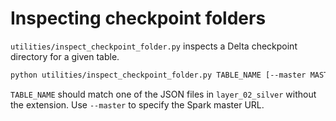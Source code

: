 # Inspecting checkpoint folders

`utilities/inspect_checkpoint_folder.py` inspects a Delta checkpoint directory for a given table.

```bash
python utilities/inspect_checkpoint_folder.py TABLE_NAME [--master MASTER_URL]
```

`TABLE_NAME` should match one of the JSON files in `layer_02_silver` without the extension. Use `--master` to specify the Spark master URL.
